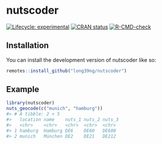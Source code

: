 
<!-- README.md is generated from README.Rmd. Please edit that file -->

# nutscoder

<!-- badges: start -->

[![Lifecycle:
experimental](https://img.shields.io/badge/lifecycle-experimental-orange.svg)](https://lifecycle.r-lib.org/articles/stages.html#experimental)
[![CRAN
status](https://www.r-pkg.org/badges/version/nutscoder)](https://CRAN.R-project.org/package=nutscoder)
[![R-CMD-check](https://github.com/long39ng/nutscoder/workflows/R-CMD-check/badge.svg)](https://github.com/long39ng/nutscoder/actions)
<!-- badges: end -->

## Installation

You can install the development version of nutscoder like so:

``` r
remotes::install_github("long39ng/nutscoder")
```

## Example

``` r
library(nutscoder)
nuts_geocode(c("munich", "hamburg"))
#> # A tibble: 2 × 5
#>   location name    nuts_1 nuts_2 nuts_3
#>   <chr>    <chr>   <chr>  <chr>  <chr> 
#> 1 hamburg  Hamburg DE6    DE60   DE600 
#> 2 munich   München DE2    DE21   DE212
```
